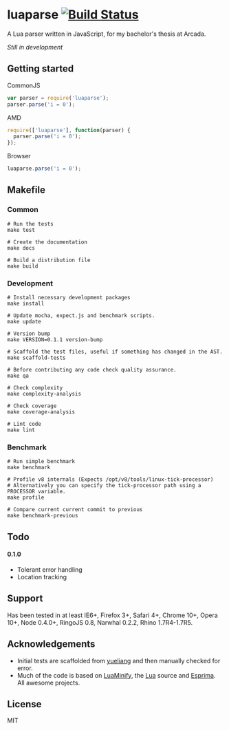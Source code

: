 # luaparse [![Build Status](https://travis-ci.org/oxyc/luaparse.png)](https://travis-ci.org/oxyc/luaparse)

A Lua parser written in JavaScript, for my bachelor's thesis at Arcada.

*Still in development*

## Getting started

CommonJS

```javascript
var parser = require('luaparse');
parser.parse('i = 0');
```

AMD

```javascript
require(['luaparse'], function(parser) {
  parser.parse('i = 0');
});
```

Browser

```javascript
luaparse.parse('i = 0');
```

## Makefile

### Common

    # Run the tests
    make test

    # Create the documentation
    make docs

    # Build a distribution file
    make build

### Development

    # Install necessary development packages
    make install

    # Update mocha, expect.js and benchmark scripts.
    make update

    # Version bump
    make VERSION=0.1.1 version-bump

    # Scaffold the test files, useful if something has changed in the AST.
    make scaffold-tests

    # Before contributing any code check quality assurance.
    make qa

    # Check complexity
    make complexity-analysis

    # Check coverage
    make coverage-analysis

    # Lint code
    make lint

### Benchmark

    # Run simple benchmark
    make benchmark

    # Profile v8 internals (Expects /opt/v8/tools/linux-tick-processor)
    # Alternatively you can specify the tick-processor path using a PROCESSOR variable.
    make profile

    # Compare current current commit to previous
    make benchmark-previous

## Todo

#### 0.1.0

- Tolerant error handling
- Location tracking

## Support

Has been tested in at least IE6+, Firefox 3+, Safari 4+, Chrome 10+, Opera 10+, Node 0.4.0+, RingoJS 0.8, Narwhal 0.2.2, Rhino 1.7R4-1.7R5.

## Acknowledgements

* Initial tests are scaffolded from [yueliang][yueliang] and then manually checked for error.
* Much of the code is based on [LuaMinify][luaminify], the [Lua][lua] source and [Esprima][esprima]. All awesome projects.

## License

MIT

[luaminify]: https://github.com/stravant/LuaMinify
[yueliang]: http://yueliang.luaforge.net/
[lua]: http://www.lua.org
[esprima]: http://esprima.org
